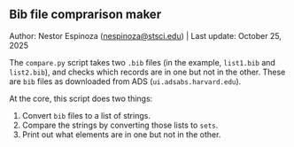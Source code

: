 Bib file comprarison maker
--------------------------
Author: Nestor Espinoza (nespinoza@stsci.edu) | Last update: October 25, 2025

The `compare.py` script takes two `.bib` files (in the example, `list1.bib` and `list2.bib`), and checks which records are in one but not in the other. These are `bib` files as downloaded from ADS (`ui.adsabs.harvard.edu`). 

At the core, this script does two things:

1. Convert `bib` files to a list of strings.
2. Compare the strings by converting those lists to `sets`.
3. Print out what elements are in one but not in the other.

